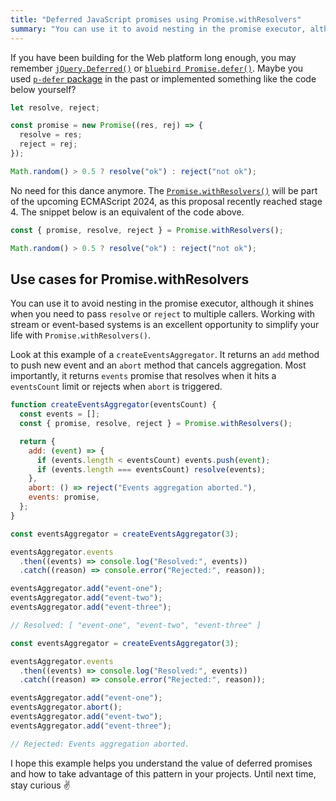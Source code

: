 ```yaml
---
title: "Deferred JavaScript promises using Promise.withResolvers"
summary: "You can use it to avoid nesting in the promise executor, although it shines when you need to pass resolve or reject to multiple callers."
---
```


If you have been building for the Web platform long enough, you may remember [`jQuery.Deferred()`](https://api.jquery.com/jQuery.Deferred/) or [`bluebird Promise.defer()`](http://bluebirdjs.com/docs/api/deferred-migration.html). Maybe you used [`p-defer` package](https://github.com/sindresorhus/p-defer) in the past or implemented something like the code below yourself?

```js
let resolve, reject;

const promise = new Promise((res, rej) => {
  resolve = res;
  reject = rej;
});

Math.random() > 0.5 ? resolve("ok") : reject("not ok");
```

No need for this dance anymore. The [`Promise.withResolvers()`](https://github.com/tc39/proposal-promise-with-resolvers) will be part of the upcoming ECMAScript 2024, as this proposal recently reached stage 4. The snippet below is an equivalent of the code above.

```js
const { promise, resolve, reject } = Promise.withResolvers();

Math.random() > 0.5 ? resolve("ok") : reject("not ok");
```

## Use cases for Promise.withResolvers

You can use it to avoid nesting in the promise executor, although it shines when you need to pass `resolve` or `reject` to multiple callers. Working with stream or event-based systems is an excellent opportunity to simplify your life with `Promise.withResolvers()`.

Look at this example of a `createEventsAggregator`. It returns an `add` method to push new event and an `abort` method that cancels aggregation. Most importantly, it returns `events` promise that resolves when it hits a `eventsCount` limit or rejects when `abort` is triggered.

```js
function createEventsAggregator(eventsCount) {
  const events = [];
  const { promise, resolve, reject } = Promise.withResolvers();

  return {
    add: (event) => {
      if (events.length < eventsCount) events.push(event);
      if (events.length === eventsCount) resolve(events);
    },
    abort: () => reject("Events aggregation aborted."),
    events: promise,
  };
}
```

```js
const eventsAggregator = createEventsAggregator(3);

eventsAggregator.events
  .then((events) => console.log("Resolved:", events))
  .catch((reason) => console.error("Rejected:", reason));

eventsAggregator.add("event-one");
eventsAggregator.add("event-two");
eventsAggregator.add("event-three");

// Resolved: [ "event-one", "event-two", "event-three" ]
```

```js
const eventsAggregator = createEventsAggregator(3);

eventsAggregator.events
  .then((events) => console.log("Resolved:", events))
  .catch((reason) => console.error("Rejected:", reason));

eventsAggregator.add("event-one");
eventsAggregator.abort();
eventsAggregator.add("event-two");
eventsAggregator.add("event-three");

// Rejected: Events aggregation aborted.
```

I hope this example helps you understand the value of deferred promises and how to take advantage of this pattern in your projects. Until next time, stay curious ✌️
